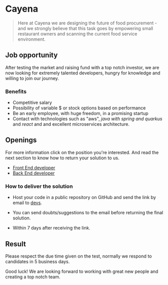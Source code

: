 # Cayena

> Here at Cayena we are designing the future of food procurement - and
we strongly believe that this task goes by empowering small restaurant
owners and scanning the current food service environment.


## Job opportunity

After testing the market and raising fund with a top notch investor, we
are now looking for extremely talented developers, hungry for knowledge
and willing to join our journey.


### Benefits

 - Competitive salary
 - Possibility of variable $ or stock options based on performance
 - Be an early employee, with huge freedom, in a promising startup
 - Contact with technologies such as "aws", *java with spring and quarkus* and *react*
 and and excellent microservices architecture.


## Openings

For more information click on the position you're interested. And read
the next section to know how to return your solution to us.

- [Front End developer](frontend/frontend-developer.md)
- [Back End developer](back-end-developer.md)


### How to deliver the solution

- Host your code in a public repository on GitHub and send the link by email to [devs](mailto:antonio@acyena.com).

- You can send doubts/suggestions to the email before returning the final
solution.

- Within 7 days after receiving the link.

## Result

Please respect the due time given on the test, normally we respond to
candidates in 5 business days.

Good luck! We are looking forward to working with great new people and
creating a top notch team.

